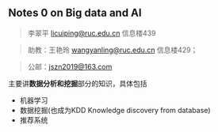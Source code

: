 ## Notes 0 on Big data and AI


> 李翠平 licuiping@ruc.edu.cn 信息楼439

> 助教：王艳玲 wangyanling@ruc.edu.cn 信息楼429；

> 公邮：jszn2019@163.com

主要讲**数据分析和挖掘**部分的知识，具体包括

* 机器学习
* 数据挖掘(也成为KDD Knowledge discovery from database)
* 推荐系统





